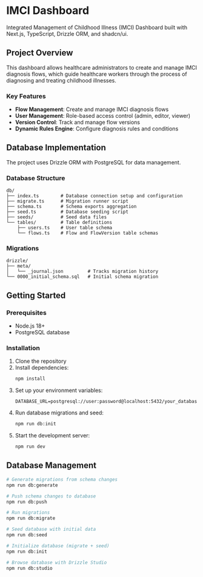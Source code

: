 # IMCI Dashboard

Integrated Management of Childhood Illness (IMCI) Dashboard built with Next.js, TypeScript, Drizzle ORM, and shadcn/ui.

## Project Overview

This dashboard allows healthcare administrators to create and manage IMCI diagnosis flows, which guide healthcare workers through the process of diagnosing and treating childhood illnesses.

### Key Features

- **Flow Management**: Create and manage IMCI diagnosis flows
- **User Management**: Role-based access control (admin, editor, viewer)
- **Version Control**: Track and manage flow versions
- **Dynamic Rules Engine**: Configure diagnosis rules and conditions

## Database Implementation

The project uses Drizzle ORM with PostgreSQL for data management.

### Database Structure

```
db/
├── index.ts        # Database connection setup and configuration
├── migrate.ts      # Migration runner script
├── schema.ts       # Schema exports aggregation
├── seed.ts         # Database seeding script
├── seeds/          # Seed data files
└── tables/         # Table definitions
    ├── users.ts    # User table schema
    └── flows.ts    # Flow and FlowVersion table schemas
```

### Migrations

```
drizzle/
├── meta/
│   └── _journal.json         # Tracks migration history
└── 0000_initial_schema.sql   # Initial schema migration
```

## Getting Started

### Prerequisites

- Node.js 18+
- PostgreSQL database

### Installation

1. Clone the repository
2. Install dependencies:
   ```bash
   npm install
   ```
3. Set up your environment variables:
   ```
   DATABASE_URL=postgresql://user:password@localhost:5432/your_database
   ```
4. Run database migrations and seed:
   ```bash
   npm run db:init
   ```
5. Start the development server:
   ```bash
   npm run dev
   ```

## Database Management

```bash
# Generate migrations from schema changes
npm run db:generate

# Push schema changes to database
npm run db:push

# Run migrations
npm run db:migrate

# Seed database with initial data
npm run db:seed

# Initialize database (migrate + seed)
npm run db:init

# Browse database with Drizzle Studio
npm run db:studio
```


